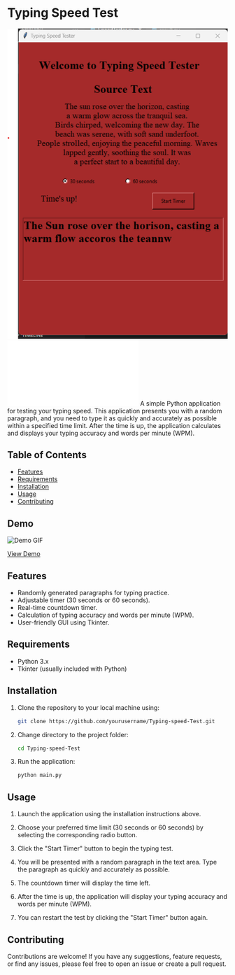 # Typing Speed Test

![Project Image](image1.png)
![result Image](image2.img)
A simple Python application for testing your typing speed. This application presents you with a random paragraph, and you need to type it as quickly and accurately as possible within a specified time limit. After the time is up, the application calculates and displays your typing accuracy and words per minute (WPM).

## Table of Contents
- [Features](#features)
- [Requirements](#requirements)
- [Installation](#installation)
- [Usage](#usage)
- [Contributing](#contributing)


## Demo

![Demo GIF](demo.gif)

[View Demo](https://www.example.com)

## Features

- Randomly generated paragraphs for typing practice.
- Adjustable timer (30 seconds or 60 seconds).
- Real-time countdown timer.
- Calculation of typing accuracy and words per minute (WPM).
- User-friendly GUI using Tkinter.

## Requirements

- Python 3.x
- Tkinter (usually included with Python)

## Installation

1. Clone the repository to your local machine using:

   ```bash
   git clone https://github.com/yourusername/Typing-speed-Test.git
   ```

2. Change directory to the project folder:

   ```bash
   cd Typing-speed-Test
   ```

3. Run the application:

   ```bash
   python main.py
   ```

## Usage

1. Launch the application using the installation instructions above.

2. Choose your preferred time limit (30 seconds or 60 seconds) by selecting the corresponding radio button.

3. Click the "Start Timer" button to begin the typing test.

4. You will be presented with a random paragraph in the text area. Type the paragraph as quickly and accurately as possible.

5. The countdown timer will display the time left.

6. After the time is up, the application will display your typing accuracy and words per minute (WPM).

7. You can restart the test by clicking the "Start Timer" button again.

## Contributing

Contributions are welcome! If you have any suggestions, feature requests, or find any issues, please feel free to open an issue or create a pull request.
